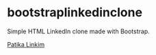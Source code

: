# bootstraplinkedinclone

Simple HTML LinkedIn clone made with Bootstrap.

[Patika Linkim](https://app.patika.dev/fuujazz)
